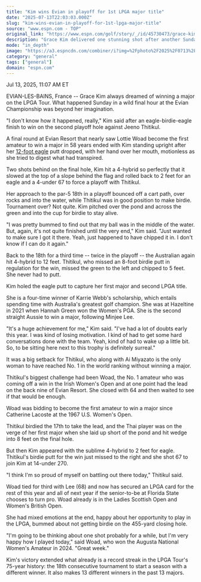 ```yaml
---
title: "Kim wins Evian in playoff for 1st LPGA major title"
date: "2025-07-13T22:03:03.000Z"
slug: "kim-wins-evian-in-playoff-for-1st-lpga-major-title"
source: "www.espn.com - TOP"
original_link: "https://www.espn.com/golf/story/_/id/45730473/grace-kim-wins-evian-championship-playoff-1st-lpga-major"
description: "Grace Kim delivered one stunning shot after another Sunday in the Evian Championship to win her first major title."
mode: "in_depth"
image: "https://a3.espncdn.com/combiner/i?img=%2Fphoto%2F2025%2F0713%2Fr1518481_1296x729_16%2D9.jpg"
category: "general"
tags: ["general"]
domain: "espn.com"
---
```

<div id="readability-page-1" class="page"><div><div><p><span>Jul 13, 2025, 11:07 AM ET</span></p></div><p>EVIAN-LES-BAINS, France -- Grace Kim always dreamed of winning a major on the LPGA Tour. What happened Sunday in a wild final hour at the Evian Championship was beyond her imagination.</p><p>"I don't know how it happened, really," Kim said after an eagle-birdie-eagle finish to win on the second playoff hole against Jeeno Thitikul.</p><p>A final round at Evian Resort that nearly saw Lottie Woad become the first amateur to win a major in 58 years ended with Kim standing upright after her <a href="https://x.com/LPGA/status/1944400122730742233">12-foot eagle</a> putt dropped, with her hand over her mouth, motionless as she tried to digest what had transpired.</p><p>Two shots behind on the final hole, Kim hit a 4-hybrid so perfectly that it slowed at the top of a slope behind the flag and rolled back to 2 feet for an eagle and a 4-under 67 to force a playoff with Thitikul.</p><p>Her approach to the par-5 18th in a playoff bounced off a cart path, over rocks and into the water, while Thitikul was in good position to make birdie. Tournament over? Not quite. Kim pitched over the pond and across the green and into the cup for birdie to stay alive.</p><p>"I was pretty bummed to find out that my ball was in the middle of the water. But, again, it's not quite finished until the very end," Kim said. "Just wanted to make sure I got it there. Yeah, just happened to have chipped it in. I don't know if I can do it again."</p><p>Back to the 18th for a third time -- twice in the playoff -- the Australian again hit 4-hybrid to 12 feet. Thitikul, who missed an 8-foot birdie putt in regulation for the win, missed the green to the left and chipped to 5 feet. She never had to putt.</p><p>Kim holed the eagle putt to capture her first major and second LPGA title.</p><p>She is a four-time winner of Karrie Webb's scholarship, which entails spending time with Australia's greatest golf champion. She was at Hazeltine in 2021 when Hannah Green won the Women's PGA. She is the second straight Aussie to win a major, following Minjee Lee.</p><p>"It's a huge achievement for me," Kim said. "I've had a lot of doubts early this year. I was kind of losing motivation. I kind of had to get some hard conversations done with the team. Yeah, kind of had to wake up a little bit. So, to be sitting here next to this trophy is definitely surreal."</p><p>It was a big setback for Thitikul, who along with Ai Miyazato is the only woman to have reached No. 1 in the world ranking without winning a major.</p><p>Thitikul's biggest challenge had been Woad, the No. 1 amateur who was coming off a win in the Irish Women's Open and at one point had the lead on the back nine of Evian Resort. She closed with 64 and then waited to see if that would be enough.</p><p>Woad was bidding to become the first amateur to win a major since Catherine Lacoste at the 1967 U.S. Women's Open.</p><p>Thitikul birdied the 17th to take the lead, and the Thai player was on the verge of her first major when she laid up short of the pond and hit wedge into 8 feet on the final hole.</p><p>But then Kim appeared with the sublime 4-hybrid to 2 feet for eagle. Thitikul's birdie putt for the win just missed to the right and she shot 67 to join Kim at 14-under 270.</p><p>"I think I'm so proud of myself on battling out there today," Thitikul said.</p><p>Woad tied for third with Lee (68) and now has secured an LPGA card for the rest of this year and all of next year if the senior-to-be at Florida State chooses to turn pro. Woad already is in the Ladies Scottish Open and Women's British Open.</p><p>She had mixed emotions at the end, happy about her opportunity to play in the LPGA, bummed about not getting birdie on the 455-yard closing hole.</p><p>"I'm going to be thinking about one shot probably for a while, but I'm very happy how I played today," said Woad, who won the Augusta National Women's Amateur in 2024. "Great week."</p><p>Kim's victory extended what already is a record streak in the LPGA Tour's 75-year history: the 18th consecutive tournament to start a season with a different winner. It also makes 13 different winners in the past 13 majors.</p>
</div></div>